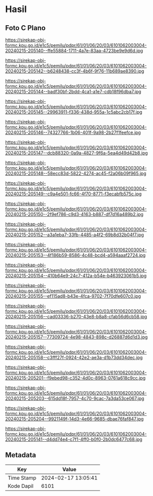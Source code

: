 # Hasil

## Foto C Plano

https://sirekap-obj-formc.kpu.go.id/e1c5/pemilu/pdpr/61/01/06/20/03/6101062003004-20240215-205140--ffe55884-1711-4a7e-83aa-4723be9e9d6d.jpg

https://sirekap-obj-formc.kpu.go.id/e1c5/pemilu/pdpr/61/01/06/20/03/6101062003004-20240215-205142--b6248438-cc3f-4b6f-9f76-11b689ae8390.jpg

https://sirekap-obj-formc.kpu.go.id/e1c5/pemilu/pdpr/61/01/06/20/03/6101062003004-20240215-205144--badf30bf-2bdd-4ca1-a1e7-cdb18f96dba7.jpg

https://sirekap-obj-formc.kpu.go.id/e1c5/pemilu/pdpr/61/01/06/20/03/6101062003004-20240215-205145--29963911-f336-438d-955a-1c5abc2cb17f.jpg

https://sirekap-obj-formc.kpu.go.id/e1c5/pemilu/pdpr/61/01/06/20/03/6101062003004-20240215-205146--74327766-1b06-401f-9a98-2b27f1feefce.jpg

https://sirekap-obj-formc.kpu.go.id/e1c5/pemilu/pdpr/61/01/06/20/03/6101062003004-20240215-205147--dcb88320-0a9a-4827-9f6a-5ea4d49d42b8.jpg

https://sirekap-obj-formc.kpu.go.id/e1c5/pemilu/pdpr/61/01/06/20/03/6101062003004-20240215-205148--58ecc83d-5822-4274-ac45-f2a06b09f965.jpg

https://sirekap-obj-formc.kpu.go.id/e1c5/pemilu/pdpr/61/01/06/20/03/6101062003004-20240215-205149--c9a4e501-fc66-4f70-8771-f3ecabfb575c.jpg

https://sirekap-obj-formc.kpu.go.id/e1c5/pemilu/pdpr/61/01/06/20/03/6101062003004-20240215-205150--2f9ef786-c9d3-4163-b887-df7d16a489b2.jpg

https://sirekap-obj-formc.kpu.go.id/e1c5/pemilu/pdpr/61/01/06/20/03/6101062003004-20240215-205152--a3a1eba7-33fb-4485-a4f2-69b8d32b04f7.jpg

https://sirekap-obj-formc.kpu.go.id/e1c5/pemilu/pdpr/61/01/06/20/03/6101062003004-20240215-205153--4f186b59-8586-4c48-bcd4-a594aaaf2724.jpg

https://sirekap-obj-formc.kpu.go.id/e1c5/pemilu/pdpr/61/01/06/20/03/6101062003004-20240215-205154--410b64e9-24c7-412a-b54e-b463923061b5.jpg

https://sirekap-obj-formc.kpu.go.id/e1c5/pemilu/pdpr/61/01/06/20/03/6101062003004-20240215-205155--ef115ad8-b43e-4fca-9702-7f70dfe607c0.jpg

https://sirekap-obj-formc.kpu.go.id/e1c5/pemilu/pdpr/61/01/06/20/03/6101062003004-20240215-205156--cad03336-b270-43e8-b8a8-cfab56d6cb58.jpg

https://sirekap-obj-formc.kpu.go.id/e1c5/pemilu/pdpr/61/01/06/20/03/6101062003004-20240215-205157--77309724-4e98-4843-898c-d26887d6d1d3.jpg

https://sirekap-obj-formc.kpu.go.id/e1c5/pemilu/pdpr/61/01/06/20/03/6101062003004-20240215-205158--c3fff27f-0924-42e2-ae3a-d1b73dd34dec.jpg

https://sirekap-obj-formc.kpu.go.id/e1c5/pemilu/pdpr/61/01/06/20/03/6101062003004-20240215-205201--f9ebed98-c352-4d0c-8963-0761a618c9cc.jpg

https://sirekap-obj-formc.kpu.go.id/e1c5/pemilu/pdpr/61/01/06/20/03/6101062003004-20240215-205203--615dd18f-7957-4c70-9cac-7a3da53ce067.jpg

https://sirekap-obj-formc.kpu.go.id/e1c5/pemilu/pdpr/61/01/06/20/03/6101062003004-20240215-205204--9921149f-14d3-4e66-9685-dbae76faf847.jpg

https://sirekap-obj-formc.kpu.go.id/e1c5/pemilu/pdpr/61/01/06/20/03/6101062003004-20240215-205141--d4dd74e4-c7f1-4ff0-b0f0-2b0dc6477c68.jpg


## Metadata

| Key        | Value               |
| ---------- | ------------------- |
| Time Stamp | 2024-02-17 13:05:41 |
| Kode Dapil | 6101                |




